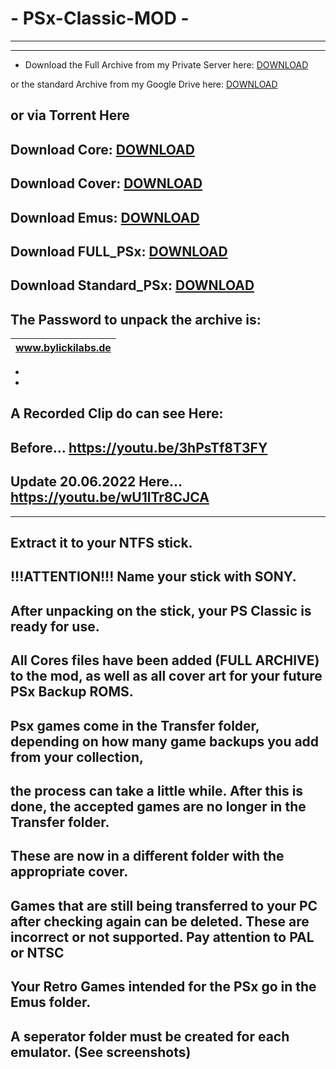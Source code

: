 # - PSx-Classic-MOD -
-----------------
-----------------
- Download the Full Archive from my Private Server here: [DOWNLOAD](https://os5.mycloud.com/action/share/43ce7929-9370-4ff5-b561-b26343c135d8)

or the standard Archive from my Google Drive here: [DOWNLOAD](https://drive.google.com/drive/folders/1unEfggC5DOYE1XJ7LtRxlccY30BirY9m?usp=sharing)

or via Torrent Here
-
Download Core: [DOWNLOAD](https://anonfiles.com/4f54T8C9ya/cores.rar_torrent)
-
Download Cover: [DOWNLOAD](https://anonfiles.com/6c52T5Cfy8/covers.rar_torrent)
-
Download Emus: [DOWNLOAD](https://anonfiles.com/D556TeC4yd/Emus.rar_torrent)
-
Download FULL_PSx: [DOWNLOAD](https://anonfiles.com/Ec5bTfCbye/FULL_PSx.rar_torrent)
-
Download Standard_PSx: [DOWNLOAD](https://anonfiles.com/I75dT5Cay4/Standard_PSx.rar_torrent)
-
The Password to unpack the archive is: 
-
|www.bylickilabs.de|
|---|
-
-
A Recorded Clip do can see Here:
-
Before... https://youtu.be/3hPsTf8T3FY
-
Update 20.06.2022 Here... https://youtu.be/wU1lTr8CJCA
-------------------
-------------------
Extract it to your NTFS stick.
-
!!!ATTENTION!!! 
Name your stick with SONY.
-
After unpacking on the stick, your PS Classic is ready for use.
-
All Cores files have been added (FULL ARCHIVE) to the mod, as well as all cover art for your future PSx Backup ROMS. 
-
Psx games come in the Transfer folder, depending on how many game backups you add from your collection,
-
the process can take a little while. After this is done, the accepted games are no longer in the Transfer folder.
-
These are now in a different folder with the appropriate cover.
-
Games that are still being transferred to your PC after checking again can be deleted. These are incorrect or not supported. Pay attention to PAL or NTSC
-
Your Retro Games intended for the PSx go in the Emus folder.
-
A seperator folder must be created for each emulator. 
(See screenshots)
-
